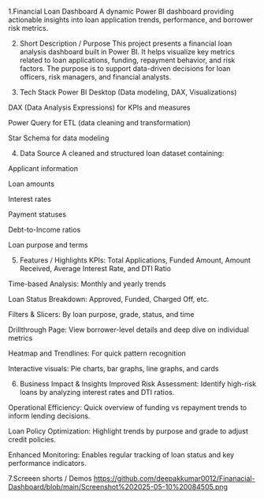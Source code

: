 1.Financial Loan Dashboard
A dynamic Power BI dashboard providing actionable insights into loan application trends, performance, and borrower risk metrics.

2. Short Description / Purpose
This project presents a financial loan analysis dashboard built in Power BI. It helps visualize key metrics related to loan applications, funding, repayment behavior, and risk factors. The purpose is to support data-driven decisions for loan officers, risk managers, and financial analysts.

3. Tech Stack
Power BI Desktop (Data modeling, DAX, Visualizations)

DAX (Data Analysis Expressions) for KPIs and measures

Power Query for ETL (data cleaning and transformation)

Star Schema for data modeling

4. Data Source
A cleaned and structured loan dataset containing:

Applicant information

Loan amounts

Interest rates

Payment statuses

Debt-to-Income ratios

Loan purpose and terms

5. Features / Highlights
 KPIs: Total Applications, Funded Amount, Amount Received, Average Interest Rate, and DTI Ratio

 Time-based Analysis: Monthly and yearly trends

 Loan Status Breakdown: Approved, Funded, Charged Off, etc.

 Filters & Slicers: By loan purpose, grade, status, and time

 Drillthrough Page: View borrower-level details and deep dive on individual metrics

 Heatmap and Trendlines: For quick pattern recognition

 Interactive visuals: Pie charts, bar graphs, line graphs, and cards

6. Business Impact & Insights
Improved Risk Assessment: Identify high-risk loans by analyzing interest rates and DTI ratios.

Operational Efficiency: Quick overview of funding vs repayment trends to inform lending decisions.

Loan Policy Optimization: Highlight trends by purpose and grade to adjust credit policies.

Enhanced Monitoring: Enables regular tracking of loan status and key performance indicators.

7.Screeen shorts / Demos
https://github.com/deepakkumar0012/Finanacial-Dashboard/blob/main/Screenshot%202025-05-10%20084505.png






